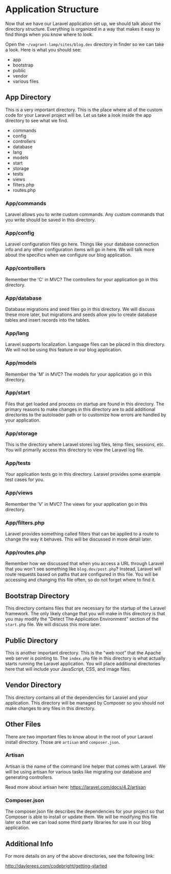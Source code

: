 # Application Structure

Now that we have our Laravel application set up, we should talk about the directory structure. Everything is organized in a way that makes it easy to find things when you know where to look.

Open the `~/vagrant-lamp/sites/blog.dev` directory in finder so we can take a look. Here is what you should see:

- app
- bootstrap
- public
- vendor
- various files

## App Directory

This is a very important directory. This is the place where all of the custom code for your Laravel project will be. Let us take a look inside the app directory to see what we find.

- commands
- config
- controllers
- database
- lang
- models
- start
- storage
- tests
- views
- filters.php
- routes.php

### App/commands

Laravel allows you to write custom commands. Any custom commands that you write should be saved in this directory.

### App/config

Laravel configuration files go here. Things like your database connection info and any other configuration items will go in here. We will talk more about the specifics when we configure our blog application.

### App/controllers

Remember the 'C' in MVC? The controllers for your application go in this directory.

### App/database

Database migrations and seed files go in this directory. We will discuss these more later, but migrations and seeds allow you to create database tables and insert records into the tables.

### App/lang

Laravel supports localization. Language files can be placed in this directory. We will not be using this feature in our blog application.

### App/models

Remember the 'M' in MVC? The models for your application go in this directory.

### App/start

Files that get loaded and process on startup are found in this directory. The primary reasons to make changes in this directory are to add additional directories to the autoloader path or to customize how errors are handled by your application.

### App/storage

This is the directory where Laravel stores log files, temp files, sessions, etc. You will primarily access this directory to view the Laravel log file.

### App/tests

Your application tests go in this directory. Laravel provides some example test cases for you.

### App/views

Remember the 'V' in MVC? The views for your application go in this directory.

### App/filters.php

Laravel provides something called filters that can be applied to a route to change the way it behaves. This will be discussed in more detail later.

### App/routes.php

Remember how we discussed that when you access a URL through Laravel that you won't see something like `blog.dev/post.php`? Instead, Laravel will route requests based on paths that are configured in this file. You will be accessing and changing this file often, so do not forget where to find it.

## Bootstrap Directory

This directory contains files that are necessary for the startup of the Laravel framework. The only likely change that you will make in this directory is that you may modify the "Detect The Application Environment" section of the `start.php` file. We will discuss this more later.

## Public Directory

This is another important directory. This is the "web root" that the Apache web server is pointing to. The `index.php` file in this directory is what actually starts running the Laravel application. You will place additional directories here that will include your JavaScript, CSS, and image files.

## Vendor Directory

This directory contains all of the dependencies for Laravel and your application. This directory will be managed by Composer so you should not make changes to any files in this directory.

## Other Files

There are two important files to know about in the root of your Laravel install directory. Those are `artisan` and `composer.json`.

### Artisan

Artisan is the name of the command line helper that comes with Laravel. We will be using artisan for various tasks like migrating our database and generating controllers.

Read more about artisan here: https://laravel.com/docs/4.2/artisan

### Composer.json

The composer.json file describes the dependencies for your project so that Composer is able to install or update them. We will be modifying this file later so that we can load some third party libraries for use in our blog application.

## Additional Info

For more details on any of the above directories, see the following link:

http://daylerees.com/codebright/getting-started
